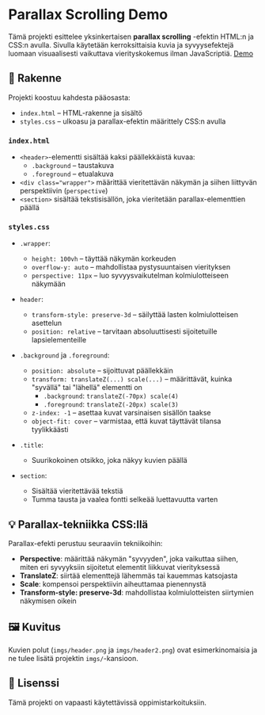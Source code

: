 # Parallax Scrolling Demo

Tämä projekti esittelee yksinkertaisen **parallax scrolling** -efektin HTML:n ja CSS:n avulla. Sivulla käytetään kerroksittaisia kuvia ja syvyysefektejä luomaan visuaalisesti vaikuttava vierityskokemus ilman JavaScriptiä.
[Demo](https://teal-khapse-bb3384.netlify.app/)

## 🔧 Rakenne

Projekti koostuu kahdesta pääosasta:

- `index.html` – HTML-rakenne ja sisältö
- `styles.css` – ulkoasu ja parallax-efektin määrittely CSS:n avulla

### `index.html`

- `<header>`-elementti sisältää kaksi päällekkäistä kuvaa:
  - `.background` – taustakuva
  - `.foreground` – etualakuva
- `<div class="wrapper">` määrittää vieritettävän näkymän ja siihen liittyvän perspektiivin (`perspective`)
- `<section>` sisältää tekstisisällön, joka vieritetään parallax-elementtien päällä

### `styles.css`

- `.wrapper`:
  - `height: 100vh` – täyttää näkymän korkeuden
  - `overflow-y: auto` – mahdollistaa pystysuuntaisen vierityksen
  - `perspective: 11px` – luo syvyysvaikutelman kolmiulotteiseen näkymään

- `header`:
  - `transform-style: preserve-3d` – säilyttää lasten kolmiulotteisen asettelun
  - `position: relative` – tarvitaan absoluuttisesti sijoitetuille lapsielementeille

- `.background` ja `.foreground`:
  - `position: absolute` – sijoittuvat päällekkäin
  - `transform: translateZ(...) scale(...)` – määrittävät, kuinka "syvällä" tai "lähellä" elementti on
    - `.background`: `translateZ(-70px) scale(4)`
    - `.foreground`: `translateZ(-20px) scale(3)`
  - `z-index: -1` – asettaa kuvat varsinaisen sisällön taakse
  - `object-fit: cover` – varmistaa, että kuvat täyttävät tilansa tyylikkäästi

- `.title`:
  - Suurikokoinen otsikko, joka näkyy kuvien päällä

- `section`:
  - Sisältää vieritettävää tekstiä
  - Tumma tausta ja vaalea fontti selkeää luettavuutta varten

## 💡 Parallax-tekniikka CSS:llä

Parallax-efekti perustuu seuraaviin tekniikoihin:

- **Perspective**: määrittää näkymän "syvyyden", joka vaikuttaa siihen, miten eri syvyyksiin sijoitetut elementit liikkuvat vierityksessä
- **TranslateZ**: siirtää elementtejä lähemmäs tai kauemmas katsojasta
- **Scale**: kompensoi perspektiivin aiheuttamaa pienennystä
- **Transform-style: preserve-3d**: mahdollistaa kolmiulotteisten siirtymien näkymisen oikein

## 🖼 Kuvitus

Kuvien polut (`imgs/header.png` ja `imgs/header2.png`) ovat esimerkinomaisia ja ne tulee lisätä projektin `imgs/`-kansioon.

## 📜 Lisenssi

Tämä projekti on vapaasti käytettävissä oppimistarkoituksiin.
